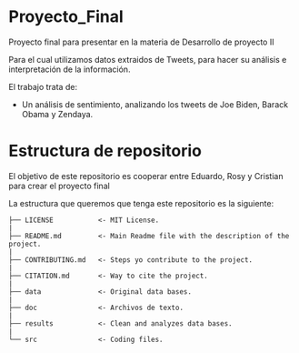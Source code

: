 # Proyecto_Final
Proyecto final para presentar en la materia de Desarrollo de proyecto II

Para el cual utilizamos datos extraidos de Tweets, para hacer su análisis e interpretación de la información. 

El trabajo trata de: 
- Un análisis de sentimiento, analizando los tweets de Joe Biden, Barack Obama y Zendaya.





# Estructura de repositorio

El objetivo de este repositorio es cooperar entre Eduardo, Rosy y Cristian para crear el proyecto final

La estructura que queremos que tenga este repositorio es la siguiente:

    ├── LICENSE           <- MIT License.  
    |  
    ├── README.md         <- Main Readme file with the description of the project.  
    |  
    ├── CONTRIBUTING.md   <- Steps yo contribute to the project.  
    |  
    ├── CITATION.md       <- Way to cite the project.  
    |  
    ├── data              <- Original data bases.  
    |  
    ├── doc               <- Archivos de texto.  
    |  
    ├── results           <- Clean and analyzes data bases.  
    |  
    └── src               <- Coding files.  

